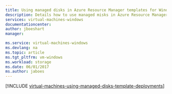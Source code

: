```yaml
---
title: Using managed disks in Azure Resource Manager templates for Windows VMs | Microsoft Docs
description: Details how to use managed misks in Azure Resource Manager templates for Windows VMs
services: virtual-machines-windows
documentationcenter:
author: jboeshart
manager: 

ms.service: virtual-machines-windows
ms.devlang: na
ms.topic: article
ms.tgt_pltfrm: vm-windows
ms.workload: storage
ms.date: 06/01/2017
ms.author: jaboes
---
```

[!INCLUDE [virtual-machines-using-managed-disks-template-deployments](../../../includes/virtual-machines-using-managed-disks-template-deployments.md)]

